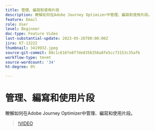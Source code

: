 ```yaml
---
title: 管理、編寫和使用片段
description: 瞭解如何在Adobe Journey Optimizer中管理、編寫和使用片段。
feature: Email
role: User
level: Beginner
doc-type: Feature Video
last-substantial-update: 2023-05-26T00:00:00Z
jira: KT-13222
thumbnail: 3419932.jpeg
source-git-commit: 88c1c616fe8f7de8356358a8fe5cc73153c35afb
workflow-type: tm+mt
source-wordcount: '34'
ht-degree: 0%

---
```



# 管理、編寫和使用片段

瞭解如何在Adobe Journey Optimizer中管理、編寫和使用片段。

>[!VIDEO](https://video.tv.adobe.com/v/3419932/?learn=on)
